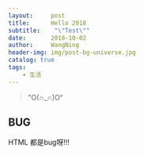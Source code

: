 ```yaml
---
layout:     post
title:      Hello 2018
subtitle:    "\"Test\""
date:       2018-10-02
author:     WangNing
header-img: img/post-bg-universe.jpg
catalog: true
tags:
    - 生活
---
```


> "O(∩_∩)O“

## BUG

HTML 都是bug呀!!!